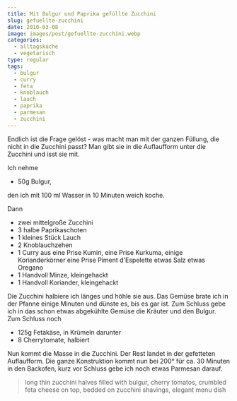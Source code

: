 ```yaml
---
title: Mit Bulgur und Paprika gefüllte Zucchini
slug: gefuellte-zucchini
date: 2010-03-08
image: images/post/gefuellte-zucchini.webp
categories: 
  - alltagsküche
  - vegetarisch
type: regular  
tags: 
  - bulgur
  - curry
  - feta
  - knoblauch
  - lauch
  - paprika
  - parmesan
  - zucchini
---
```


Endlich ist die Frage gelöst - was macht man mit der ganzen Füllung, die nicht in die Zucchini passt? Man gibt sie in die Auflaufform unter die Zucchini und isst sie mit.

Ich nehme

* 50g Bulgur, 

den ich mit 100 ml Wasser in 10 Minuten weich koche.

Dann

* zwei mittelgroße Zucchini 
* 3 halbe Paprikaschoten 
* 1 kleines Stück Lauch 
* 2 Knoblauchzehen 
* 1 Curry aus eine Prise Kumin, eine Prise Kurkuma, einige Korianderkörner eine Prise Piment d'Espelette etwas Salz etwas Oregano 
* 1 Handvoll Minze, kleingehackt 
* 1 Handvoll Koriander, kleingehackt

Die Zucchini halbiere ich länges und höhle sie aus. Das Gemüse brate ich in der Pfanne einige Minuten und dünste es, bis es gar ist. Zum Schluss gebe ich in das schon etwas abgekühlte Gemüse die Kräuter und den Bulgur. Zum Schluss noch

* 125g Fetakäse, in Krümeln darunter
* 8 Cherrytomate, halbiert

Nun kommt die Masse in die Zucchini. Der Rest landet in der gefetteten Auflaufform. Die ganze Konstruktion kommt nun bei 200° für ca. 30 Minuten in den Backofen, kurz vor Schluss gebe ich noch etwas Parmesan darauf.

> long thin zucchini halves filled with bulgur, cherry tomatos, crumbled feta cheese on top, bedded on zucchini shavings, elegant menu dish